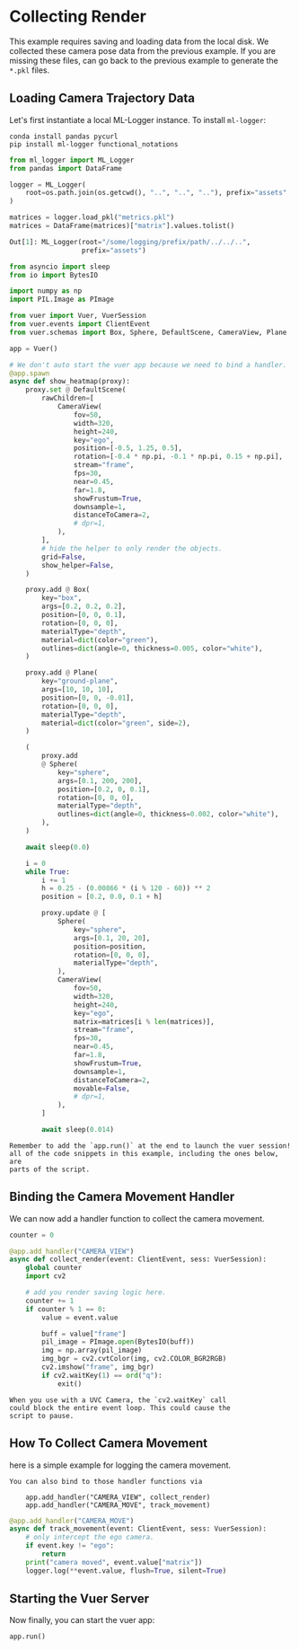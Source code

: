 
# Collecting Render

This example requires saving and loading data from the local disk. We
collected these camera pose data from the previous example. If you are
missing these files, can go back to the previous example to generate
the `*.pkl` files.

## Loading Camera Trajectory Data

Let's first instantiate a local ML-Logger instance. To install `ml-logger`:

```shell
conda install pandas pycurl
pip install ml-logger functional_notations
```

```python
from ml_logger import ML_Logger
from pandas import DataFrame

logger = ML_Logger(
    root=os.path.join(os.getcwd(), "..", "..", ".."), prefix="assets"
)

matrices = logger.load_pkl("metrics.pkl")
matrices = DataFrame(matrices)["matrix"].values.tolist()
```

```python
Out[1]: ML_Logger(root="/some/logging/prefix/path/../../..", 
                  prefix="assets")
```

```python
from asyncio import sleep
from io import BytesIO

import numpy as np
import PIL.Image as PImage

from vuer import Vuer, VuerSession
from vuer.events import ClientEvent
from vuer.schemas import Box, Sphere, DefaultScene, CameraView, Plane

app = Vuer()

# We don't auto start the vuer app because we need to bind a handler.
@app.spawn
async def show_heatmap(proxy):
    proxy.set @ DefaultScene(
        rawChildren=[
            CameraView(
                fov=50,
                width=320,
                height=240,
                key="ego",
                position=[-0.5, 1.25, 0.5],
                rotation=[-0.4 * np.pi, -0.1 * np.pi, 0.15 + np.pi],
                stream="frame",
                fps=30,
                near=0.45,
                far=1.8,
                showFrustum=True,
                downsample=1,
                distanceToCamera=2,
                # dpr=1,
            ),
        ],
        # hide the helper to only render the objects.
        grid=False,
        show_helper=False,
    )

    proxy.add @ Box(
        key="box",
        args=[0.2, 0.2, 0.2],
        position=[0, 0, 0.1],
        rotation=[0, 0, 0],
        materialType="depth",
        material=dict(color="green"),
        outlines=dict(angle=0, thickness=0.005, color="white"),
    )

    proxy.add @ Plane(
        key="ground-plane",
        args=[10, 10, 10],
        position=[0, 0, -0.01],
        rotation=[0, 0, 0],
        materialType="depth",
        material=dict(color="green", side=2),
    )

    (
        proxy.add
        @ Sphere(
            key="sphere",
            args=[0.1, 200, 200],
            position=[0.2, 0, 0.1],
            rotation=[0, 0, 0],
            materialType="depth",
            outlines=dict(angle=0, thickness=0.002, color="white"),
        ),
    )

    await sleep(0.0)

    i = 0
    while True:
        i += 1
        h = 0.25 - (0.00866 * (i % 120 - 60)) ** 2
        position = [0.2, 0.0, 0.1 + h]

        proxy.update @ [
            Sphere(
                key="sphere",
                args=[0.1, 20, 20],
                position=position,
                rotation=[0, 0, 0],
                materialType="depth",
            ),
            CameraView(
                fov=50,
                width=320,
                height=240,
                key="ego",
                matrix=matrices[i % len(matrices)],
                stream="frame",
                fps=30,
                near=0.45,
                far=1.8,
                showFrustum=True,
                downsample=1,
                distanceToCamera=2,
                movable=False,
                # dpr=1,
            ),
        ]

        await sleep(0.014)
```


```{admonition} The code below is also needed!
Remember to add the `app.run()` at the end to launch the vuer session!
all of the code snippets in this example, including the ones below, are
parts of the script.
```

## Binding the Camera Movement Handler

We can now add a handler function to collect the camera movement.


```python
counter = 0

@app.add_handler("CAMERA_VIEW")
async def collect_render(event: ClientEvent, sess: VuerSession):
    global counter
    import cv2

    # add you render saving logic here.
    counter += 1
    if counter % 1 == 0:
        value = event.value

        buff = value["frame"]
        pil_image = PImage.open(BytesIO(buff))
        img = np.array(pil_image)
        img_bgr = cv2.cvtColor(img, cv2.COLOR_BGR2RGB)
        cv2.imshow("frame", img_bgr)
        if cv2.waitKey(1) == ord("q"):
            exit()
```


```{admonition} OpenCV waitKey blocks the event loop!
When you use with a UVC Camera, the `cv2.waitKey` call
could block the entire event loop. This could cause the
script to pause. 
```

## How To Collect Camera Movement

here is a simple example for logging the camera movement. 

```{admonition} Alternative Syntax
You can also bind to those handler functions via

    app.add_handler("CAMERA_VIEW", collect_render)
    app.add_handler("CAMERA_MOVE", track_movement)

```


```python
@app.add_handler("CAMERA_MOVE")
async def track_movement(event: ClientEvent, sess: VuerSession):
    # only intercept the ego camera.
    if event.key != "ego":
        return
    print("camera moved", event.value["matrix"])
    logger.log(**event.value, flush=True, silent=True)
```

## Starting the Vuer Server

Now finally, you can start the vuer app:

```python
app.run()
```
